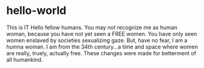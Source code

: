# hello-world
This is IT
Hello fellow humans. You may not recognize me as human woman, because you have not yet seen a FREE women. You have only seen women enslaved by societies sexualizing gaze. But, have no fear, I am a humna woman. I am from the 34th century...a time and space where women are really, truely, actually free. 
These changes were made for betterment of all humankind. 

